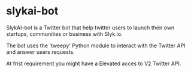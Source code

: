 # slykai-bot
SlykAI-bot is a Twitter bot that help twitter users to launch their own startups, communities or business with Slyk.io.

The bot uses the 'tweepy' Python module to interact with the Twitter API and answer users requests.

At frist requirement you might have a Elevated acces to V2 Twitter API.


